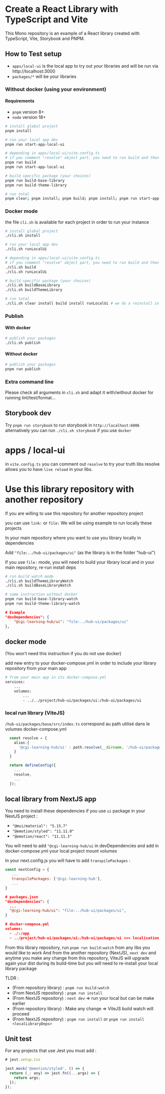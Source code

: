 # Create a React Library with TypeScript and Vite

This Mono repository is an example of a React library created with TypeScript, Vite, Storybook and PNPM.

## How to Test setup 

- `apps/local-ui` is the local app to try out your libraries and will be run via http://localhost:3000
- `packages/*` will be your libraries

### Without docker (using your environment)

#### Requirements

- `pnpm` version 8+
- `node` version 18+

```sh
# install global project
pnpm install

# run your local app dev
pnpm run start-app-local-ui

# depending in apps/local-ui/vite.config.ts 
# if you comment "resolve" object part, you need to run build and then (re-)run local app dev
pnpm run build
pnpm run start-app-local-ui

# build specific package (your choices)
pnpm run build-base-library
pnpm run build-theme-library

# run total
pnpm clear; pnpm install; pnpm build; pnpm install; pnpm run start-app-local-ui # we do a reinstall in order to apply local-ui the updated deps workspace:*
```

### Docker mode

the file `cli.sh` is available for each project in order to run your instance

```sh
# install global project
./cli.sh install

# run your local app dev
./cli.sh runLocalUi

# depending in apps/local-ui/vite.config.ts 
# if you comment "resolve" object part, you need to run build and then (re-)run local app dev
./cli.sh build
./cli.sh runLocalUi

# build specific package (your choices)
./cli.sh buildBaseLibrary
./cli.sh buildThemeLibrary

# run total
./cli.sh clear install build install runLocalUi # we do a reinstall in order to apply local-ui the updated deps workspace:*
```

### Publish

#### With docker

```sh
# publish your packages
./cli.sh publish
```

#### Without docker

```sh
# publish your packages
pnpm run publish
```

### Extra command line

Please check all arguments in `cli.sh` and adapt it with/without docker for running lint/test/format...


## Storybook dev

Try `pnpm run storybook` to run storybook in `http://localhost:6006`
alternatively you can run `./cli.sh storybook` if you use `docker`

# apps / local-ui

in `vite.config.ts` you can comment out `resolve` to try your truth libs
resolve allows you to have `live reload` in your libs.

# Use this library repository with another repository

If you are willing to use this repository for another repository project

you can use `link:` or `file:`
We will be using example to run locally these projects

In your main repository where you want to use you library locally in dependencies

Add `"file:../hub-ui/packages/ui"` (as the library is in the folder "hub-ui")

If you use `file:` mode, you will need to build your library local and in your main repository, re-run install deps

```bash
# run build watch mode
./cli.sh buildThemeLibraryWatch
./cli.sh buildBaseLibraryWatch

# same instruction without docker
pnpm run build-base-library-watch
pnpm run build-theme-library-watch

```

```json
# Example
"devDependencies": {
    "@cgi-learning-hub/ui": "file:../hub-ui/packages/ui"
},
```

## docker mode

(You won't need this instruction if you do not use docker)

add new entry to your docker-compose.yml in order to include your library repository from your main app

```bash
# from your main app in its docker-compose.yml
services:
    ...
    volumes:
        ...
        - ../../project/hub-ui/packages/ui:/hub-ui/packages/ui
```

### local run library (ViteJS)

`/hub-ui/packages/base/src/index.ts` correspond au path utilisé dans le volumes docker-compose.yml
```ts
  const resolve = {
    alias:{
      '@cgi-learning-hub/ui' : path.resolve(__dirname, '/hub-ui/packages/ui/src/index.ts'),
    }
  }

  return defineConfig({
    ...
    resolve,
    ...
  });
```

## local library from NextJS app

You need to install these dependencies if you use `ui` package in your NextJS project :
  - `"@mui/material": "5.15.7"`
  - `"@emotion/styled": "11.11.0"`
  - `"@emotion/react": "11.11.3"`

You will need to add `"@cgi-learning-hub/ui` in devDependencies and add in docker-compose.yml your local project mount volumes

In your next.config.js you will have to add `transpilePackages` :

```js
const nextConfig = {
   ...
   transpilePackages: ['@cgi-learning-hub'],
   ...
}
```

```json
# packages.json
"devDependencies": {
  ...
  "@cgi-learning-hub/ui": "file:../hub-ui/packages/ui",
}

# docker-compose.yml
volumes:
  - ./:/app
  - ../project/hub-ui/packages/ui:/hub-ui/packages/ui <== localisation de votre projet ui local
```

From this library repository, run `pnpm run build:watch` from any libs you would like to work
And from the another repository (NextJS), `next dev` and anytime you make any change from this repository, ViteJS will upgrade again your dist during its build-time but you will need to re-install your local library package

TLDR :
- (From repository library) : `pnpm run build:watch`
- (From NextJS repository) : `pnpm run install`
- (From NextJS repository) : `next dev` => run your local but can be make earlier
- (From repository library) : Make any change => ViteJS build watch will proceed
- (From NextJS repository) : `pnpm run install` or `pnpm run install <localLibraryDeps>`

## Unit test

For any projects that use Jest you must add : 

```js
# jest.setup.tsx

jest.mock('@emotion/styled', () => {
  return (_: any) => jest.fn((...args) => {
    return args;
  });
});
```
